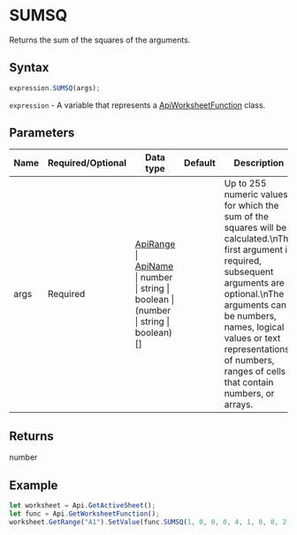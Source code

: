 # SUMSQ

Returns the sum of the squares of the arguments.

## Syntax

```javascript
expression.SUMSQ(args);
```

`expression` - A variable that represents a [ApiWorksheetFunction](../ApiWorksheetFunction.md) class.

## Parameters

| **Name** | **Required/Optional** | **Data type** | **Default** | **Description** |
| ------------- | ------------- | ------------- | ------------- | ------------- |
| args | Required | [ApiRange](../../ApiRange/ApiRange.md) \| [ApiName](../../ApiName/ApiName.md) \| number \| string \| boolean \| (number \| string \| boolean)[] |  | Up to 255 numeric values for which the sum of the squares will be calculated.\nThe first argument is required, subsequent arguments are optional.\nThe arguments can be numbers, names, logical values or text representations of numbers, ranges of cells that contain numbers, or arrays. |

## Returns

number

## Example



```javascript editor-xlsx
let worksheet = Api.GetActiveSheet();
let func = Api.GetWorksheetFunction();
worksheet.GetRange("A1").SetValue(func.SUMSQ(1, 0, 0, 0, 4, 1, 0, 0, 2, 3, 6, 7, 6, 8, 10, 12));
```
